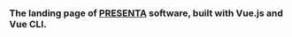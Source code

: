 ### The landing page of [PRESENTA](https://www.presenta.cc) software, built with Vue.js and Vue CLI.
